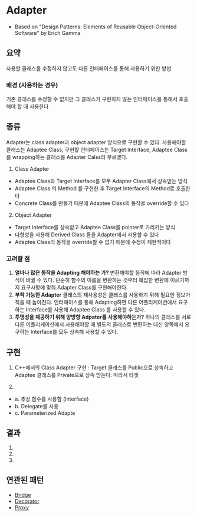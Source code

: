 # Adapter
- Based on "Design Patterns: Elements of Reusable Object-Oriented Software" by Erich Gamma

## 요약
사용할 클래스를 수정하지 않고도 다른 인터페이스를 통해 사용하기 위한 방법

### 배경 (사용하는 경우)
기존 클래스를 수정할 수 없지만 그 클래스가 구현하지 않는 인터페이스를 통해서 호출해야 할 때 사용한다

## 종류
Adapter는 class adapter과 object adapter 방식으로 구현할 수 있다.
사용해야할 클래스는 Adaptee Class, 구현할 인터페이스는 Target Interface, Adaptee Class를 wrapping하는 클래스를 Adapter Calss라 부르겠다.
1. Class Adapter 
- Adaptee Class와 Target Interface를 모두 Adapter Class에서 상속받는 방식
- Adaptee Class 의 Method 를 구현한 후 Target Interface의 Method로 호출한다
- Concrete Class를 만들기 때문에 Adaptee Class의 동작을 override할 수 있다

2. Object Adapter
- Target Interface를 상속받고 Adaptee Class를 pointer로 가리키는 방식
- 다형성을 사용해 Derived Class 들을 Adapter에서 사용할 수 있다
- Adaptee Class의 동작을 override할 수 없기 때문에 수정이 제한적이다

### 고려할 점
1. **얼마나 많은 동작을 Adapting 해야하는 가?** 변환해야할 동작에 따라 Adapter 방식이 바뀔 수 있다. 단순히 함수의 이름을 변환하는 것부터 복잡한 변환에 이르기까지 요구사항에 맞춰 Adapter Class를 구현해야한다.
2. **부착 가능한 Adapter** 클래스의 재사용성은 클래스를 사용하기 위해 필요한 정보가 적을 때 높아진다. 인터페이스를 통해 Adapting하면 다른 어플리케이션에서 요구하는 Interface를 사용해 Adaptee Class 를 사용할 수 있다.
3. **투명성을 제공하기 위해 양방향 Adpater를 사용해야하는가?** 하나의 클래스를 서로 다른 어플리케이션에서 사용해야할 때 별도의 클래스로 변환하는 대신 양쪽에서 요구하는 Interface를 모두 상속해 사용할 수 있다.

## 구현
1. C++에서의 Class Adapter 구현 : Target 클래스를 Public으로 상속하고 Adaptee 클래스를 Private으로 상속 받는다. 따라서 타겟

1. 
- a. 추상 함수를 사용함 (Interface)
- b. Delegate를 사용 
- c. Parameterized Adapte

## 결과
1.
1.
1.

## 연관된 패턴
- [Bridge](https://github.com/YaJaJoA/DesignPatternStudy/blob/main/Bridge/leejunseo/README.md)
- [Decorator](https://github.com/YaJaJoA/DesignPatternStudy/blob/main/Decorator/leejunseo/README.md)
- [Proxy](https://github.com/YaJaJoA/DesignPatternStudy/blob/main/Proxy/leejunseo/README.md)
